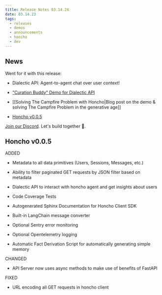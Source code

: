 ```yaml
---
title: Release Notes 03.14.24
date: 03.14.23
tags:
  - releases
  - demos
  - announcements
  - honcho
  - dev
---
```

## News

Went for it with this release:  

- Dialectic API: Agent-to-agent chat over user context!
  
- ["Curation Buddy" Demo for Dialectic API](https://github.com/vintrocode/curation-buddy)
    
- [[Solving The Campfire Problem with Honcho|Blog post on the demo & solving The Campfire Problem in the generative age]]  
  
- [Honcho v0.0.5](https://github.com/plastic-labs/honcho/tree/v0.0.5)  
  
[Join our Discord](https://discord.gg/plasticlabs). Let's build together 🦾.

## Honcho v0.0.5

ADDED
- Metadata to all data primitives (Users, Sessions, Messages, etc.)  
  
- Ability to filter paginated GET requests by JSON filter based on metadata  
  
- Dialectic API to interact with honcho agent and get insights about users  
  
- Code Coverage Tests  
  
- Autogenerated Sphinx Documentation for Honcho Client SDK  
  
- Built-in LangChain message converter  
  
- Optional Sentry error monitoring  
  
- Optional Opentelemetry logging  
  
- Automatic Fact Derivation Script for automatically generating simple memory  

CHANGED
- API Server now uses async methods to make use of benefits of FastAPI  

FIXED
- URL encoding all GET requests in honcho client  